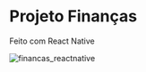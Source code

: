 # Projeto Finanças

Feito com React Native

![financas_reactnative](https://user-images.githubusercontent.com/98993736/199498130-e0bded86-6f4e-4ebe-9f67-624999ebf871.png)

